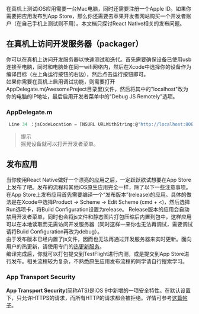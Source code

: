 
在真机上测试iOS应用需要一台Mac电脑，同时还需要注册一个Apple ID。如果你需要把应用发布到App Store，那么你还需要去苹果开发者网站购买一个开发者账户（在自己手机上测试则不用）。本文档只探讨React Native相关的发布问题。

## 在真机上访问开发服务器（packager）

你可以在真机上访问开发服务器以快速测试和迭代。首先需要确保设备已使用usb连接至电脑，同时和电脑处在同一wifi网络内，然后在Xcode中选择你的设备作为编译目标（左上角运行按钮的右边），然后点击运行按钮即可。  
如果你需要在真机上启用调试功能，则需要打开AppDelegate.m(AwesomePreject目录里)文件，然后将其中的"localhost"改为你的电脑的IP地址，最后启用开发者菜单中的"Debug JS Remotely"选项。
### AppDelegate.m
```javascript
 Line 34 ：jsCodeLocation = [NSURL URLWithString:@"http://localhost:8081/index.ios.bundle?platform=ios&dev=true"];
```
> 提示  
摇晃设备就可以打开开发者菜单。

## 发布应用

当你使用React Native做好一个漂亮的应用之后，一定跃跃欲试想要在App Store上发布了吧。发布的流程和其他iOS原生应用完全一样，除了以下一些注意事项。  
在App Store上发布应用首先需要编译一个“发布版本”(release)的应用。具体的做法是在Xcode中选择Product -> Scheme -> Edit Scheme (cmd + <)，然后选择Run选项卡，将Build Configuration设置为release。
Release版本的应用会自动禁用开发者菜单，同时也会将js文件和静态图片打包压缩后内置到包中，这样应用可以在本地读取而无需访问开发服务器（同时这样一来你也无法再调试，需要调试请将Buiid Configuration再改为debug）。  
由于发布版本已经内置了js文件，因而也无法再通过开发服务器来实时更新。面向用户的热更新，请使用专门的[热更新服务](http://update.reactnative.cn)。  
编译完成后，你就可以打包提交到TestFlight进行内测，或是提交到App Store进行发布。相关流程较为复杂，不熟悉原生应用发布流程的同学请自行搜索学习。  

### App Transport Security

**App Transport Security**(简称ATS)是iOS 9中新增的一项安全特性。在默认设置下，只允许HTTPS的请求，而所有HTTP的请求都会被拒绝。详情可参考[这篇帖子](https://segmentfault.com/a/1190000002933776)。
